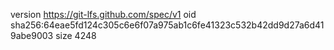 version https://git-lfs.github.com/spec/v1
oid sha256:64eae5fd124c305c6e6f07a975ab1c6fe41323c532b42dd9d27a6d419abe9003
size 4248
